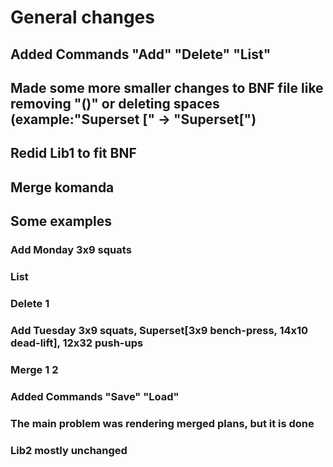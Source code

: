 

# General changes 
## Added Commands "Add" "Delete" "List" 
## Made some more smaller changes to BNF file like removing "()" or deleting spaces (example:"Superset [" -> "Superset[")
## Redid Lib1 to fit BNF
## Merge komanda

## Some examples
### Add Monday 3x9 squats 
### List
### Delete 1
### Add Tuesday 3x9 squats, Superset[3x9 bench-press, 14x10 dead-lift], 12x32 push-ups
### Merge 1 2

### Added Commands "Save" "Load"
### The main problem was rendering merged plans, but it is done
### Lib2 mostly unchanged

